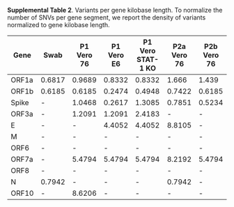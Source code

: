 **Supplemental Table 2**. Variants per gene kilobase length. To normalize the number of SNVs per gene segment, we report the density of variants normalized to gene kilobase length. 

| Gene  | Swab   | P1 Vero 76 | P1 Vero E6 | P1 Vero STAT-1 KO | P2a Vero 76 | P2b Vero 76 | 
|-------|--------|------------|------------|-------------------|-------------|-------------| 
| ORF1a | 0.6817 | 0.9689     | 0.8332     | 0.8332            | 1.666       | 1.439       | 
| ORF1b | 0.6185 | 0.6185     | 0.2474     | 0.4948            | 0.7422      | 0.6185      | 
| Spike | -      | 1.0468     | 0.2617     | 1.3085            | 0.7851      | 0.5234      | 
| ORF3a | -      | 1.2091     | 1.2091     | 2.4183            | -           | -           | 
| E     | -      | -          | 4.4052     | 4.4052            | 8.8105      | -           | 
| M     | -      | -          | -          | -                 | -           | -           | 
| ORF6  | -      | -          | -          | -                 | -           | -           | 
| ORF7a | -      | 5.4794     | 5.4794     | 5.4794            | 8.2192      | 5.4794      | 
| ORF8  | -      | -          | -          | -                 | -           | -           | 
| N     | 0.7942 | -          | -          | -                 | 0.7942      | -           | 
| ORF10 | -      | 8.6206     | -          | -                 | -           | -           | 